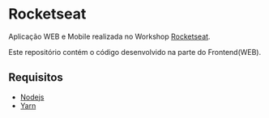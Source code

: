 # Rocketseat

Aplicação WEB e Mobile realizada no Workshop [Rocketseat](https://rocketseat.com.br).

Este repositório contém o código desenvolvido na parte do Frontend(WEB).

## Requisitos
- [Nodejs]()
- [Yarn]()

